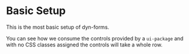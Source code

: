 # Basic Setup

This is the most basic setup of dyn-forms.

You can see how we consume the controls provided by a `ui-package`
and with no CSS classes assigned the controls will take a whole row.
